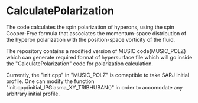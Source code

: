 # CalculatePolarization

The code calculates the spin polarization of hyperons, using the spin Cooper-Frye formula that associates
the momentum-space distribution of the hyperon polarization with the position-space vorticity of the fluid.

The repository contains a modified version of MUSIC code(MUSIC_POLZ) which can generate required format of hypersurface file
which will go inside the "CalculatePolarization" code for polarization calculation.

Currently, the "init.cpp" in "MUSIC_POLZ" is comaptible to take SARJ initial profile. One can modify the function 
"init.cpp/initial_IPGlasma_XY_TRIBHUBAN()"  in order to accomodate any arbitrary initial profile.
